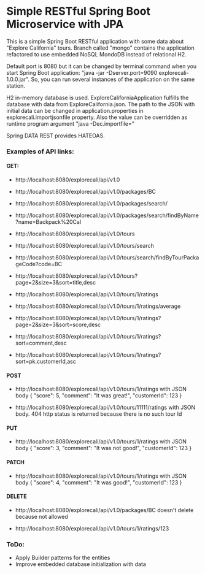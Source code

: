 # Simple RESTful Spring Boot Microservice with JPA

This is a simple Spring Boot RESTful application with some data about "Explore California" tours.
Branch called "mongo" contains the application refactored to use embedded NoSQL MondoDB instead of relational H2.

Default port is 8080 but it can be changed by terminal command when you start Spring Boot application:
"java -jar -Dserver.port=9090 explorecali-1.0.0.jar". So, you can run several instances of the application on the same station.

H2 in-memory database is used. ExploreCaliforniaApplication fulfills the database with data from ExploreCalifornia.json.
The path to the JSON with initial data can be changed in application.properties in explorecali.importjsonfile property.
Also the value can be overridden as runtime program argument "java -Dec.importfile=<filename>"


Spring DATA REST provides HATEOAS.

### Examples of API links:

#### GET:

- http://localhost:8080/explorecali/api/v1.0

- http://localhost:8080/explorecali/api/v1.0/packages/BC

- http://localhost:8080/explorecali/api/v1.0/packages/search/

- http://localhost:8080/explorecali/api/v1.0/packages/search/findByName?name=Backpack%20Cal

- http://localhost:8080/explorecali/api/v1.0/tours

- http://localhost:8080/explorecali/api/v1.0/tours/search

- http://localhost:8080/explorecali/api/v1.0/tours/search/findByTourPackageCode?code=BC

- http://localhost:8080/explorecali/api/v1.0/tours?page=2&size=3&sort=title,desc

- http://localhost:8080/explorecali/api/v1.0/tours/1/ratings

- http://localhost:8080/explorecali/api/v1.0/tours/1/ratings/average

- http://localhost:8080/explorecali/api/v1.0/tours/1/ratings?page=2&size=3&sort=score,desc

- http://localhost:8080/explorecali/api/v1.0/tours/1/ratings?sort=comment,desc

- http://localhost:8080/explorecali/api/v1.0/tours/1/ratings?sort=pk.customerId,asc

#### POST

- http://localhost:8080/explorecali/api/v1.0/tours/1/ratings
with JSON body
{
    "score": 5,
    "comment": "It was great!",
    "customerId": 123
}

- http://localhost:8080/explorecali/api/v1.0/tours/11111/ratings with JSON body.
404 http status is returned because there is no such tour Id

#### PUT

- http://localhost:8080/explorecali/api/v1.0/tours/1/ratings
with JSON body
{
    "score": 3,
    "comment": "It was not good!",
    "customerId": 123
}

#### PATCH

- http://localhost:8080/explorecali/api/v1.0/tours/1/ratings
with JSON body
{
    "score": 4,
    "comment": "It was good!",
    "customerId": 123
}

#### DELETE

- http://localhost:8080/explorecali/api/v1.0/packages/BC doesn't delete because not allowed

- http://localhost:8080/explorecali/api/v1.0/tours/1/ratings/123


### ToDo:
* Apply Builder patterns for the entities
* Improve embedded database initialization with data